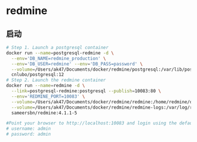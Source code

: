 <!--
Author: cnak47
Date: 2020-08-02 21:06:44
LastEditors: cnak47
LastEditTime: 2020-08-02 21:45:14
Description: 
-->
<!--
Author: cnak47
Date: 2020-08-02 21:06:44
LastEditors: cnak47
LastEditTime: 2020-08-02 21:06:45
Description: 
-->

# redmine

## 启动

```bash
# Step 1. Launch a postgresql container
docker run --name=postgresql-redmine -d \
  --env='DB_NAME=redmine_production' \
  --env='DB_USER=redmine' --env='DB_PASS=password' \
  --volume=/Users/ak47/Documents/docker/redmine/postgresql:/var/lib/postgresql \
  cnlubo/postgresql:12
# Step 2. Launch the redmine container
docker run --name=redmine -d \
  --link=postgresql-redmine:postgresql --publish=10083:80 \
  --env='REDMINE_PORT=10083' \
  --volume=/Users/ak47/Documents/docker/redmine/redmine:/home/redmine/data \
  --volume=/Users/ak47/Documents/docker/redmine/redmine-logs:/var/log/redmine/ \
  sameersbn/redmine:4.1.1-5

#Point your browser to http://localhost:10083 and login using the default username and password:
# username: admin
# password: admin

```
